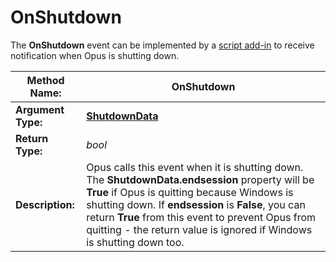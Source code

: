 # OnShutdown

The **OnShutdown** event can be implemented by a [script add-in](/Manual/scripting/script_add-ins/README.md) to receive notification when Opus is shutting down.

| **Method Name:** | OnShutdown |
| --- | --- |
| **Argument Type:** | **[ShutdownData](../scripting_objects/shutdowndata.md)** |
| **Return Type:** | *bool* |
| **Description:** | Opus calls this event when it is shutting down. The **ShutdownData.endsession** property will be **True** if Opus is quitting because Windows is shutting down. If **endsession** is **False**, you can return **True** from this event to prevent Opus from quitting - the return value is ignored if Windows is shutting down too. |

